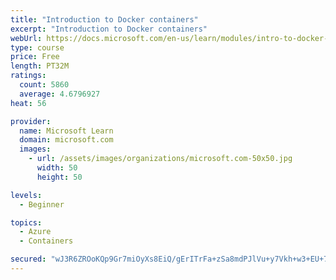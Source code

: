```yaml
---
title: "Introduction to Docker containers"
excerpt: "Introduction to Docker containers"
webUrl: https://docs.microsoft.com/en-us/learn/modules/intro-to-docker-containers/
type: course
price: Free
length: PT32M
ratings:
  count: 5860
  average: 4.6796927
heat: 56

provider:
  name: Microsoft Learn
  domain: microsoft.com
  images:
    - url: /assets/images/organizations/microsoft.com-50x50.jpg
      width: 50
      height: 50

levels:
  - Beginner

topics:
  - Azure
  - Containers

secured: "wJ3R6ZROoKQp9Gr7miOyXs8EiQ/gErITrFa+zSa8mdPJlVu+y7Vkh+w3+EU+76IjZ2BGBZBpIbHC0KKaU48i18nbwwUb2EzzqKJSKhxiNe7GDf8lEVq5LM7gNyunKTuRvR+BiivADh+VMWHfvkEl36MxBDehanHHt/lXjBqvoM+753G1XxYd5piyzUP7O1T0hH4zPvqcJw801tDT5nOx7GIRoDTQE37pwDhTZMV0iGPa3GoGjB6yRfsiav7yZPMVfuG7E1d+YlmzA+w9ZJK91ZL8VJpp9wLPjGlTqeokz9SAaPzO2ttVfTgWwlBeidSddFfQseh5HrlJqJKsdUGIWshGu4LJdJwKTFDXs+B4q3KRhNu1DLshnRtzQUtDLXXvcZoBrSsNp78ZfYJw0f2SZV12w2F+98DnNE6HrDB4eg8=;CMFQrr0ZZZMPCO6twc9atw=="
---
```


